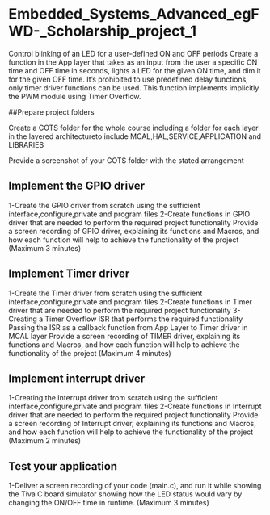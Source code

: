 # Embedded_Systems_Advanced_egFWD-_Scholarship_project_1
Control blinking of an LED for a user-defined ON and OFF periods  Create a function in the App layer that takes as an input from the user a specific ON time and OFF time in seconds, lights a LED for the given ON time, and dim it for the given OFF time. It’s prohibited to use predefined delay functions, only timer driver functions can be used. This function implements implicitly the PWM module using Timer Overflow.


##Prepare project folders

Create a COTS folder for the whole course including a folder for each layer in the layered architectureto include MCAL,HAL,SERVICE,APPLICATION and LIBRARIES

Provide a screenshot of your COTS folder with the stated arrangement

## Implement the GPIO driver

1-Create the GPIO driver from scratch using the sufficient interface,configure,private and program files
2-Create functions in GPIO driver that are needed to perform the required project functionality
Provide a screen recording of GPIO driver, explaining its functions and Macros, and how each function will help to achieve the functionality of the project (Maximum 3 minutes)

## Implement Timer driver

1-Create the Timer driver from scratch using the sufficient interface,configure,private and program files
2-Create functions in Timer driver that are needed to perform the required project functionality
3-Creating a Timer Overflow ISR that performs the required functionality
Passing the ISR as a callback function from App Layer to Timer driver in MCAL layer
Provide a screen recording of TIMER driver, explaining its functions and Macros, and how each function will help to achieve the functionality of the project (Maximum 4 minutes)

## Implement interrupt driver

1-Creating the Interrupt driver from scratch using the sufficient interface,configure,private and program files
2-Create functions in Interrupt driver that are needed to perform the required project functionality
Provide a screen recording of Interrupt driver, explaining its functions and Macros, and how each function will help to achieve the functionality of the project (Maximum 2 minutes)

## Test your application

1-Deliver a screen recording of your code (main.c), and run it while showing the Tiva C board simulator showing how the LED status would vary by changing the ON/OFF time in runtime. (Maximum 3 minutes)
